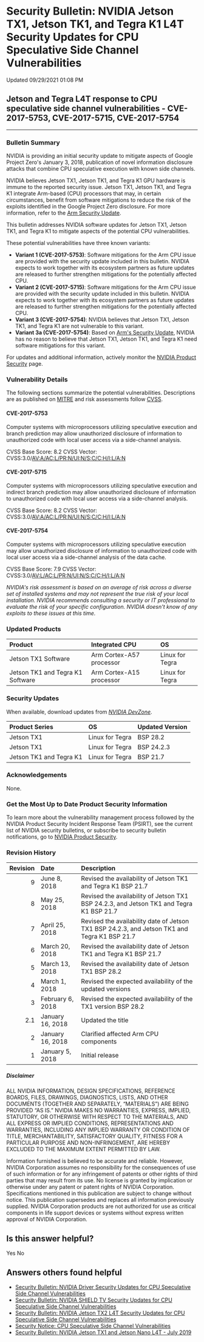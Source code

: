 

Security Bulletin: NVIDIA Jetson TX1, Jetson TK1, and Tegra K1 L4T Security Updates for CPU Speculative Side Channel Vulnerabilities
====================================================================================================================================




 Updated 09/29/2021 01:08 PM



Jetson and Tegra L4T response to CPU speculative side channel vulnerabilities - CVE-2017-5753, CVE-2017-5715, CVE-2017-5754
---------------------------------------------------------------------------------------------------------------------------

 



---




### Bulletin Summary


NVIDIA is providing an initial security update to mitigate aspects of Google Project Zero's January 3, 2018, publication of novel information disclosure attacks that combine CPU speculative execution with known side channels.


NVIDIA believes Jetson TX1, Jetson TK1, and Tegra K1 GPU hardware is immune to the reported security issue. Jetson TX1, Jetson TK1, and Tegra K1 integrate Arm-based (CPU) processors that may, in certain circumstances, benefit from software mitigations to reduce the risk of the exploits identified in the Google Project Zero disclosure. For more information, refer to the [Arm Security Update](https://developer.arm.com/support/security-update).


This bulletin addresses NVIDIA software updates for Jetson TX1, Jetson TK1, and Tegra K1 to mitigate aspects of the potential CPU vulnerabilities.


These potential vulnerabilities have three known variants:


* **Variant 1 (CVE-2017-5753)**: Software mitigations for the Arm CPU issue are provided with the security update included in this bulletin. NVIDIA expects to work together with its ecosystem partners as future updates are released to further strengthen mitigations for the potentially affected CPU.
* **Variant 2 (CVE-2017-5715)**: Software mitigations for the Arm CPU issue are provided with the security update included in this bulletin. NVIDIA expects to work together with its ecosystem partners as future updates are released to further strengthen mitigations for the potentially affected CPU.
* **Variant 3 (CVE-2017-5754)**: NVIDIA believes that Jetson TX1, Jetson TK1, and Tegra K1 are not vulnerable to this variant.
* **Variant 3a (CVE-2017-5754)**: Based on [Arm's Security Update](https://developer.arm.com/support/security-update), NVIDIA has no reason to believe that Jetson TX1, Jetson TK1, and Tegra K1 need software mitigations for this variant.


For updates and additional information, actively monitor the [NVIDIA Product Security](http://www.nvidia.com/security) page.


### Vulnerability Details


The following sections summarize the potential vulnerabilities. Descriptions are as published on [MITRE](https://cwe.mitre.org/) and risk assessments follow [CVSS](https://www.first.org/cvss/user-guide).


#### CVE-2017-5753


Computer systems with microprocessors utilizing speculative execution and branch prediction may allow unauthorized disclosure of information to unauthorized code with local user access via a side-channel analysis.


CVSS Base Score: 8.2 
CVSS Vector: CVSS:3.0/[AV:A/AC:L/PR:N/UI:N/S:C/C:H/I:L/A:N](https://nvd.nist.gov/vuln-metrics/cvss/v3-calculator?vector=AV:A/AC:L/PR:N/UI:N/S:C/C:H/I:L/A:N)


#### CVE-2017-5715


Computer systems with microprocessors utilizing speculative execution and indirect branch prediction may allow unauthorized disclosure of information to unauthorized code with local user access via a side-channel analysis.


CVSS Base Score: 8.2 
CVSS Vector: CVSS:3.0/[AV:A/AC:L/PR:N/UI:N/S:C/C:H/I:L/A:N](https://nvd.nist.gov/vuln-metrics/cvss/v3-calculator?vector=AV:A/AC:L/PR:N/UI:N/S:C/C:H/I:L/A:N)


#### CVE-2017-5754


Computer systems with microprocessors utilizing speculative execution may allow unauthorized disclosure of information to unauthorized code with local user access via a side-channel analysis of the data cache.


CVSS Base Score: 7.9 
CVSS Vector: CVSS:3.0/[AV:L/AC:L/PR:N/UI:N/S:C/C:H/I:L/A:N](https://nvd.nist.gov/vuln-metrics/cvss/v3-calculator?vector=AV:L/AC:L/PR:N/UI:N/S:C/C:H/I:L/A:N)


*NVIDIA's risk assessment is based on an average of risk across a diverse set of installed systems and may not represent the true risk of your local installation. NVIDIA recommends consulting a security or IT professional to evaluate the risk of your specific configuration. NVIDIA doesn't know of any exploits to these issues at this time.*


### Updated Products


| Product | Integrated CPU | OS |
|:---------------------------------|:-------------------------|:----------------|
| Jetson TX1 Software | Arm Cortex-A57 processor | Linux for Tegra |
| Jetson TK1 and Tegra K1 Software | Arm Cortex-A15 processor | Linux for Tegra |
### Security Updates


When available, download updates from [*NVIDIA DevZone*](https://developer.nvidia.com/embedded/downloads).


| Product Series | OS | Updated Version |
|:------------------------|:----------------|:------------------|
| Jetson TX1 | Linux for Tegra | BSP 28.2 |
| Jetson TX1 | Linux for Tegra | BSP 24.2.3 |
| Jetson TK1 and Tegra K1 | Linux for Tegra | BSP 21.7 |
### Acknowledgements


None.


### Get the Most Up to Date Product Security Information


To learn more about the vulnerability management process followed by the NVIDIA Product Security Incident Response Team (PSIRT), see the current list of NVIDIA security bulletins, or subscribe to security bulletin notifications, go to [NVIDIA Product Security](http://www.nvidia.com/product-security).


### Revision History


| Revision | Date | Description |
|-----------:|:-----------------|:---------------------------------------------------------------------------------------------|
| 9 | June 8, 2018 | Revised the availability of Jetson TK1 and Tegra K1 BSP 21.7 |
| 8 | May 25, 2018 | Revised the availability of Jetson TX1 BSP 24.2.3, and Jetson TK1 and Tegra K1 BSP 21.7 |
| 7 | April 25, 2018 | Revised the availability date of Jetson TX1 BSP 24.2.3, and Jetson TK1 and Tegra K1 BSP 21.7 |
| 6 | March 20, 2018 | Revised the availability date of Jetson TK1 and Tegra K1 BSP 21.7 |
| 5 | March 13, 2018 | Revised the availability date of Jetson TX1 BSP 28.2 |
| 4 | March 1, 2018 | Revised the expected availability of the updated versions |
| 3 | February 6, 2018 | Revised the expected availability of the TX1 version BSP 28.2 |
| 2.1 | January 16, 2018 | Updated the title |
| 2 | January 16, 2018 | Clarified affected Arm CPU components |
| 1 | January 5, 2018 | Initial release |
##### Disclaimer


ALL NVIDIA INFORMATION, DESIGN SPECIFICATIONS, REFERENCE BOARDS, FILES, DRAWINGS, DIAGNOSTICS, LISTS, AND OTHER DOCUMENTS (TOGETHER AND SEPARATELY, “MATERIALS”) ARE BEING PROVIDED “AS IS.” NVIDIA MAKES NO WARRANTIES, EXPRESS, IMPLIED, STATUTORY, OR OTHERWISE WITH RESPECT TO THE MATERIALS, AND ALL EXPRESS OR IMPLIED CONDITIONS, REPRESENTATIONS AND WARRANTIES, INCLUDING ANY IMPLIED WARRANTY OR CONDITION OF TITLE, MERCHANTABILITY, SATISFACTORY QUALITY, FITNESS FOR A PARTICULAR PURPOSE AND NON-INFRINGEMENT, ARE HEREBY EXCLUDED TO THE MAXIMUM EXTENT PERMITTED BY LAW.


Information furnished is believed to be accurate and reliable. However, NVIDIA Corporation assumes no responsibility for the consequences of use of such information or for any infringement of patents or other rights of third parties that may result from its use. No license is granted by implication or otherwise under any patent or patent rights of NVIDIA Corporation. Specifications mentioned in this publication are subject to change without notice. This publication supersedes and replaces all information previously supplied. NVIDIA Corporation products are not authorized for use as critical components in life support devices or systems without express written approval of NVIDIA Corporation.










Is this answer helpful?
-----------------------



Yes
No







Answers others found helpful
----------------------------


* [Security Bulletin: NVIDIA Driver Security Updates for CPU Speculative Side Channel Vulnerabilities](/app/answers/detail/a_id/4611/related/1)
* [Security Bulletin: NVIDIA SHIELD TV Security Updates for CPU Speculative Side Channel Vulnerabilities](/app/answers/detail/a_id/4613/related/1)
* [Security Bulletin: NVIDIA Jetson TX2 L4T Security Updates for CPU Speculative Side Channel Vulnerabilities](/app/answers/detail/a_id/4617/related/1)
* [Security Notice: CPU Speculative Side Channel Vulnerabilities](/app/answers/detail/a_id/4609/related/1)
* [Security Bulletin: NVIDIA Jetson TX1 and Jetson Nano L4T - July 2019](/app/answers/detail/a_id/4835/related/1)








